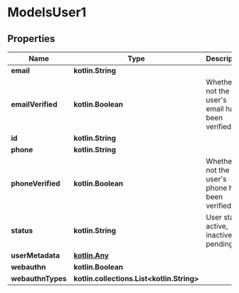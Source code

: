 
# ModelsUser1

## Properties
Name | Type | Description | Notes
------------ | ------------- | ------------- | -------------
**email** | **kotlin.String** |  |  [optional]
**emailVerified** | **kotlin.Boolean** | Whether or not the user&#39;s email has been verified |  [optional]
**id** | **kotlin.String** |  |  [optional]
**phone** | **kotlin.String** |  |  [optional]
**phoneVerified** | **kotlin.Boolean** | Whether or not the user&#39;s phone has been verified |  [optional]
**status** | **kotlin.String** | User status: active, inactive, pending |  [optional]
**userMetadata** | [**kotlin.Any**](.md) |  |  [optional]
**webauthn** | **kotlin.Boolean** |  |  [optional]
**webauthnTypes** | **kotlin.collections.List&lt;kotlin.String&gt;** |  |  [optional]



